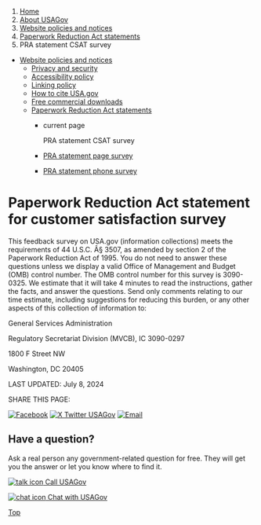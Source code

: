 1. [Home](/)
2. [About USAGov](/about)
3. [Website policies and notices](/website-policies-and-notices)
4. [Paperwork Reduction Act statements](/paperwork-reduction-act-statements)
5. PRA statement CSAT survey

* [Website policies and notices](/website-policies-and-notices)
  + [Privacy and security](/privacy)
  + [Accessibility policy](/accessibility)
  + [Linking policy](/linking-policy)
  + [How to cite USA.gov](/how-to-cite)
  + [Free commercial downloads](/free-commercial-downloads)
  + [Paperwork Reduction Act statements](/paperwork-reduction-act-statements)
    - current page

      PRA statement CSAT survey
    - [PRA statement page survey](/pra-statement-helpfulness)
    - [PRA statement phone survey](/pra-statement)

Paperwork Reduction Act statement for customer satisfaction survey
==================================================================

This feedback survey on USA.gov (information collections) meets the requirements of 44 U.S.C. Â§ 3507, as amended by section 2 of the Paperwork Reduction Act of 1995. You do not need to answer these questions unless we display a valid Office of Management and Budget (OMB) control number. The OMB control number for this survey is 3090-0325. We estimate that it will take 4 minutes to read the instructions, gather the facts, and answer the questions. Send only comments relating to our time estimate, including suggestions for reducing this burden, or any other aspects of this collection of information to:

General Services Administration
  
Regulatory Secretariat Division (MVCB), IC 3090-0297
  
1800 F Street NW
  
Washington, DC 20405

LAST UPDATED:
July 8, 2024

SHARE THIS PAGE:

[![Facebook](/themes/custom/usagov/images/social-media-icons/Facebook_Icon.svg)](https://www.facebook.com/sharer/sharer.php?u=https://www.usa.gov/pra-statement-csat&v=3)
[![X Twitter USAGov](/themes/custom/usagov/images/social-media-icons/X_Twitter_Icon.svg?version=2)](https://twitter.com/intent/tweet?source=webclient&text=https://www.usa.gov/pra-statement-csat)
[![Email](/themes/custom/usagov/images/social-media-icons/Email_Icon.svg?version=2)](mailto:?subject=https://www.usa.gov/pra-statement-csat)

Have a question?
----------------

Ask a real person any government-related question for free. They will get you the answer or let you know where to find it.

[![talk icon](/themes/custom/usagov/images/ICONS_talk.png)
Call USAGov](/phone)

[![chat icon](/themes/custom/usagov/images/ICONS_chat.png)
Chat with USAGov](/chat)

[Top](#main-content)